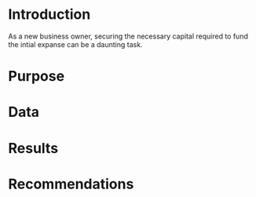 # Introduction
As a new business owner, securing the necessary capital required to fund the intial expanse can be a daunting task.
# Purpose

# Data

# Results

# Recommendations